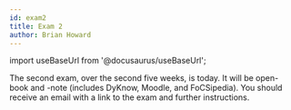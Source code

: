 ```yaml
---
id: exam2
title: Exam 2
author: Brian Howard
---
```

import useBaseUrl from '@docusaurus/useBaseUrl';

The second exam, over the second five weeks, is today. It will be open-book and -note (includes DyKnow, Moodle, and FoCSipedia). You should receive an email with a link to the exam and further instructions.
